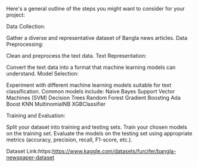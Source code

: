 Here's a general outline of the steps you might want to consider for your project:

Data Collection:

Gather a diverse and representative dataset of Bangla news articles. 
Data Preprocessing:

Clean and preprocess the text data. 
Text Representation:

Convert the text data into a format that machine learning models can understand. 
Model Selection:

Experiment with different machine learning models suitable for text classification. Common models include:
Naive Bayes
Support Vector Machines (SVM)
Decision Trees
Random Forest
Gradient Boosting
Ada Boost
KNN
MultinomialNB
XGBClassifier

Training and Evaluation:

Split your dataset into training and testing sets.
Train your chosen models on the training set.
Evaluate the models on the testing set using appropriate metrics (accuracy, precision, recall, F1-score, etc.).


Dataset Link:https:https://www.kaggle.com/datasets/furcifer/bangla-newspaper-dataset

